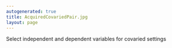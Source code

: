 ```yaml
---
autogenerated: true
title: AcquiredCovariedPair.jpg
layout: page
---
```


Select independent and dependent variables for covaried settings
